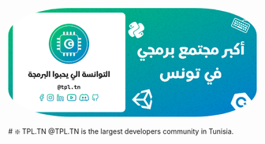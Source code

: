 <img src="banner.png" style="border-radius: 25%;">
<br />
<br />
# ❇️ TPL.TN  
@TPL.TN is the largest developers community in Tunisia. 

